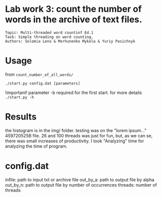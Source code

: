 # Lab work 3: count the number of words in the archive of text files.
    Topic: Multi-threaded word countinf Ed.1
    Task: Simple threading on word counting.
    Authors: Solomia Leno & Morhunenko Mykola & Yuriy Pasichnyk
# Usage
from `count_number_of_all_words/`
```$shell
./start.py config.dat [parameters]
```
!important! parameter -b required for the first start. for more details `./start.py -h`
# Results
the histogram is in the img/ folder.
testing was on the "lorem ipsum..." 459720525B file.
26 and 100 threads was just for fun, but, as we can se, there was small increases of productivity.
I took "Analyzing" time for analyzing the time of program. 
# config.dat
infile:     path to input txt or archive file
out_by_a:   path to output file by alpha
out_by_n:   path to  output file by number of occurrences
threads:    number of threads
